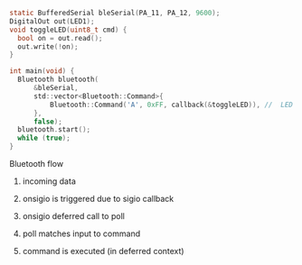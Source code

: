 ```c
static BufferedSerial bleSerial(PA_11, PA_12, 9600);
DigitalOut out(LED1);
void toggleLED(uint8_t cmd) {
  bool on = out.read();
  out.write(!on);
}

int main(void) {
  Bluetooth bluetooth(
      &bleSerial,
      std::vector<Bluetooth::Command>{
          Bluetooth::Command('A', 0xFF, callback(&toggleLED)), //  LED Test
      },
      false);
  bluetooth.start();
  while (true);
}
```


Bluetooth flow

1. incoming data

2. onsigio is triggered due to sigio callback
3. onsigio deferred call to poll
4. poll matches input to command
5. command is executed (in deferred context)